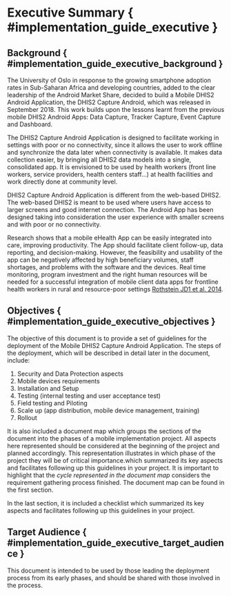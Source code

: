 # Executive Summary { #implementation_guide_executive }

## Background { #implementation_guide_executive_background }

The University of Oslo in response to the growing smartphone adoption rates in Sub-Saharan Africa and developing countries, added to the clear leadership of the Android Market Share, decided to build a Mobile DHIS2 Android Application, the DHIS2 Capture Android, which was released in September 2018. This work builds upon the lessons learnt from the previous mobile DHIS2 Android Apps: Data Capture, Tracker Capture, Event Capture and Dashboard.

The DHIS2 Capture Android Application is designed to facilitate working in settings with poor or no connectivity, since it allows the user to work offline and synchronize the data later when connectivity is available. It makes data collection easier, by bringing all DHIS2 data models into a single, consolidated app. It is envisioned to be used by health workers (front line workers, service providers, health centers staff…) at health facilities and work directly done at community level.

DHIS2 Capture Android Application is different from the web-based DHIS2. The web-based DHIS2 is meant to be used where users have access to larger screens and good internet connection. The Android App has been designed taking into consideration the user experience with smaller screens and with poor or no connectivity.

Research shows that a mobile eHealth App can be easily integrated into care, improving productivity. The App should facilitate client follow-up, data reporting, and decision-making. However, the feasibility and usability of the app can be negatively affected by high beneficiary volumes, staff shortages, and problems with the software and the devices. Real time monitoring, program investment and the right human resources will be needed for a successful integration of mobile client data apps for frontline health workers in rural and resource-poor settings [Rothstein JD1 et al. 2014](https://www.hindawi.com/journals/ijta/2016/2515420/).

## Objectives { #implementation_guide_executive_objectives }

The objective of this document is to provide a set of guidelines for the deployment of the Mobile DHIS2 Capture Android Application. The steps of the deployment, which will be described in detail later in the document, include: 

1. Security and Data Protection aspects
2. Mobile devices requirements
3. Installation and Setup
4. Testing (internal testing and user acceptance test)
5. Field testing and Piloting
6. Scale up (app distribution, mobile device management, training)
7. Rollout

It is also included a document map which groups the sections of the document into the phases of a mobile implementation project. All aspects here represented should be considered at the beginning of the project and planned accordingly. This representation illustrates in which phase of the project they will be of critical importance.which summarized its key aspects and facilitates following up this guidelines in your project. It is important to highlight that the *cycle represented in the document map* considers the requirement gathering process finished. The document map can be found in the first section.

In the last section, it is included a checklist which summarized its key aspects and facilitates following up this guidelines in your project.

## Target Audience { #implementation_guide_executive_target_audience }

This document is intended to be used by those leading the deployment process from its early phases, and should be shared with those involved in the process.
